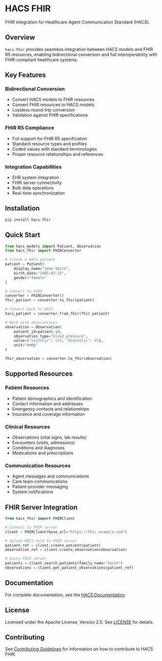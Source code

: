 # HACS FHIR

FHIR integration for Healthcare Agent Communication Standard (HACS).

## Overview

`hacs-fhir` provides seamless integration between HACS models and FHIR R5 resources, enabling bidirectional conversion and full interoperability with FHIR-compliant healthcare systems.

## Key Features

### Bidirectional Conversion
- Convert HACS models to FHIR resources
- Convert FHIR resources to HACS models
- Lossless round-trip conversion
- Validation against FHIR specifications

### FHIR R5 Compliance
- Full support for FHIR R5 specification
- Standard resource types and profiles
- Coded values with standard terminologies
- Proper resource relationships and references

### Integration Capabilities
- EHR system integration
- FHIR server connectivity
- Bulk data operations
- Real-time synchronization

## Installation

```bash
pip install hacs-fhir
```

## Quick Start

```python
from hacs_models import Patient, Observation
from hacs_fhir import FHIRConverter

# Create a HACS patient
patient = Patient(
    display_name="Jane Smith",
    birth_date="1985-03-15",
    gender="female"
)

# Convert to FHIR
converter = FHIRConverter()
fhir_patient = converter.to_fhir(patient)

# Convert back to HACS
hacs_patient = converter.from_fhir(fhir_patient)

# Work with observations
observation = Observation(
    patient_id=patient.id,
    observation_type="blood_pressure",
    value={"systolic": 135, "diastolic": 85},
    unit="mmHg"
)

fhir_observation = converter.to_fhir(observation)
```

## Supported Resources

### Patient Resources
- Patient demographics and identification
- Contact information and addresses
- Emergency contacts and relationships
- Insurance and coverage information

### Clinical Resources
- Observations (vital signs, lab results)
- Encounters (visits, admissions)
- Conditions and diagnoses
- Medications and prescriptions

### Communication Resources
- Agent messages and communications
- Care team communications
- Patient-provider messaging
- System notifications

## FHIR Server Integration

```python
from hacs_fhir import FHIRClient

# Connect to FHIR server
client = FHIRClient(base_url="https://fhir.example.com")

# Upload HACS data to FHIR server
patient_ref = client.create_patient(patient)
observation_ref = client.create_observation(observation)

# Query FHIR server
patients = client.search_patients(family_name="Smith")
observations = client.get_patient_observations(patient_ref)
```

## Documentation

For complete documentation, see the [HACS Documentation](https://github.com/solanovisitor/hacs/blob/main/docs/README.md).

## License

Licensed under the Apache License, Version 2.0. See [LICENSE](https://github.com/solanovisitor/hacs/blob/main/LICENSE) for details.

## Contributing

See [Contributing Guidelines](https://github.com/solanovisitor/hacs/blob/main/docs/contributing/guidelines.md) for information on how to contribute to HACS FHIR.
